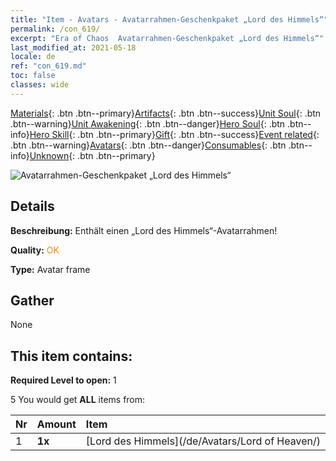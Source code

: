 ```yaml
---
title: "Item - Avatars - Avatarrahmen-Geschenkpaket „Lord des Himmels“"
permalink: /con_619/
excerpt: "Era of Chaos  Avatarrahmen-Geschenkpaket „Lord des Himmels“"
last_modified_at: 2021-05-18
locale: de
ref: "con_619.md"
toc: false
classes: wide
---
```

 [Materials](/ItemsDE/){: .btn .btn--primary}[Artifacts](/ItemsDE/Artifacts/){: .btn .btn--success}[Unit Soul](/ItemsDE/UnitSoul/){: .btn .btn--warning}[Unit Awakening](/ItemsDE/UnitAwakening/){: .btn .btn--danger}[Hero Soul](/ItemsDE/HeroSoul/){: .btn .btn--info}[Hero Skill](/ItemsDE/HeroSkill/){: .btn .btn--primary}[Gift](/ItemsDE/Gift/){: .btn .btn--success}[Event related](/ItemsDE/Events/){: .btn .btn--warning}[Avatars](/ItemsDE/Avatars/){: .btn .btn--danger}[Consumables](/ItemsDE/Consumables/){: .btn .btn--info}[Unknown](/ItemsDE/Unknown/){: .btn .btn--primary}

 ![Avatarrahmen-Geschenkpaket „Lord des Himmels“](/images/t/i_907003.png)

## Details
 **Beschreibung:** Enthält einen „Lord des Himmels“-Avatarrahmen!

 **Quality:** <span style="color: #FF8C00">OK</span>

 **Type:** Avatar frame

## Gather

  None

## This item contains:

 **Required Level to open:** 1

 5 You would get **ALL** items  from:

  | Nr | Amount |     Item    |
  |:---|:-------|:------------|
  | 1 |  **1x** | [Lord des Himmels](/de/Avatars/Lord of Heaven/) |  | 
